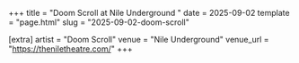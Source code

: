 +++
title = "Doom Scroll at Nile Underground "
date = 2025-09-02
template = "page.html"
slug = "2025-09-02-doom-scroll"

[extra]
artist = "Doom Scroll"
venue = "Nile Underground"
venue_url = "https://theniletheatre.com/"
+++
